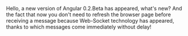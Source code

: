 Hello, a new version of Angular 0.2.Beta has appeared, what's new? And the fact that now you don't need to refresh the browser page before receiving a message because Web-Socket technology has appeared, thanks to which messages come immediately without delay!
